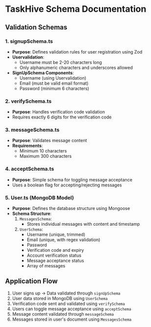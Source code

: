 # TaskHive Schema Documentation

## Validation Schemas

### 1. signupSchema.ts

- **Purpose**: Defines validation rules for user registration using Zod
- **Uservalidation**:
  - Username must be 2-20 characters long
  - Only alphanumeric characters and underscores allowed
- **SignUpSchema Components**:
  - Username (using Uservalidation)
  - Email (must be valid email format)
  - Password (minimum 6 characters)

### 2. verifySchema.ts

- **Purpose**: Handles verification code validation
- Requires exactly 6 digits for the verification code

### 3. messageSchema.ts

- **Purpose**: Validates message content
- **Requirements**:
  - Minimum 10 characters
  - Maximum 300 characters

### 4. acceptSchema.ts

- **Purpose**: Simple schema for toggling message acceptance
- Uses a boolean flag for accepting/rejecting messages

### 5. User.ts (MongoDB Model)

- **Purpose**: Defines the database structure using Mongoose
- **Schema Structure**:
  1. `MessagesSchema`:
     - Stores individual messages with content and timestamp
  2. `UserSchema`:
     - Username (unique, trimmed)
     - Email (unique, with regex validation)
     - Password
     - Verification code and expiry
     - Account verification status
     - Message acceptance status
     - Array of messages

## Application Flow

1. User signs up → Data validated through `signUpSchema`
2. User data stored in MongoDB using `UserSchema`
3. Verification code sent and validated using `verifySchema`
4. Users can toggle message acceptance using `acceptSchema`
5. Message content validated through `messageSchema`
6. Messages stored in user's document using `MessagesSchema`
